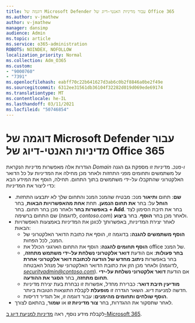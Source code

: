 ```yaml
---
title: דוגמה של Microsoft Defender עבור מדיניות האנטי-דיוג של Office 365
ms.author: v-jmathew
author: v-jmathew
manager: dansimp
audience: Admin
ms.topic: article
ms.service: o365-administration
ROBOTS: NOINDEX, NOFOLLOW
localization_priority: Normal
ms.collection: Adm_O365
ms.custom:
- "9000760"
- "7391"
ms.openlocfilehash: eabff70c22b641627d3ab6c0b2f8846a0be2f49e
ms.sourcegitcommit: 6312ee31561db36104f32282d019d069ede69174
ms.translationtype: MT
ms.contentlocale: he-IL
ms.lasthandoff: 03/11/2021
ms.locfileid: "50746854"
---
```

# <a name="example-microsoft-defender-for-office-365-anti-phishing-policy"></a>דוגמה של Microsoft Defender עבור מדיניות האנטי-דיוג של Office 365

הגדרות אלה מאפשרות מדיניות הנקראת *Domain ו-מנכ*. מדיניות זו מספקת גם הגנה על משתמשים ותחומים מפני התחזות ולאחר מכן מחילה את המדיניות על כל הדואר האלקטרוני שהתקבלו על-ידי משתמשים בתוך התחום. תחילה, הוסף את המידע הבא כדי ליצור את המדיניות:

- **שם**: תחום **ותיאור** מנכ: מבטיח שהמנכ המנכ והתחום שלך לא יתבצעו התחזות.
  **הוחל** על: בחר **את תחום הנמען**. תחת **אחת מהאפשרויות הבאות**, בחר **באפשרות בחר** ולאחר מכן בחר תחום. בחר **+ Add**. בחר את תיבת הסימון לצד שם התחום ברשימה (לדוגמה, *contoso.com*) ולאחר מכן בחר **הוסף**. בחר **ביצוע**.
- לאחר יצירת המדיניות, באפשרותך לכוונן את המדיניות באמצעות האפשרויות הבאות:
  - **הוסף משתמשים להגנה:** בדוגמה זו, הוסף את כתובת הדואר האלקטרוני של המנכ, לכל הפחות.
  - **הוסף תחומים להגנה**: הוסף את התחום הארגוני הכולל את office של המנכ.
  - **בחר פעולות**: אם הודעת **דואר אלקטרוני נשלחת על-ידי משתמש מתחזה**, בחר באפשרות **ניתוב מחדש של הודעה לכתובת דואר אלקטרוני אחרת** ולאחר מכן הזן את כתובת הדואר האלקטרוני של מנהל האבטחה (לדוגמה, *securityadmin@contoso.com*). אם הודעת **דואר אלקטרוני נשלחת על-ידי תחום מתחזה**, בחר **הסגר את ההודעה**.
  - **מודיעין תיבת דואר**: כברירת מחדל, אפשרות זו נבחרת בעת יצירת מדיניות חדשה למניעת דיוג. השאר הגדרה זו **מופעלת** לקבלת התוצאות הטובות ביותר.
  - **הוסף שולחים ותחומים מהימנים:** עבור דוגמה זו, אל תגדיר דריסות.
- לאחר שתסקור את ההגדרות, בחר **צור מדיניות זו** או **שמור**, בהתאם לצורך.

לקבלת מידע נוסף, ראה [מדיניות למניעת דיוג ב-Microsoft 365](https://go.microsoft.com/fwlink/?linkid=2092235).
